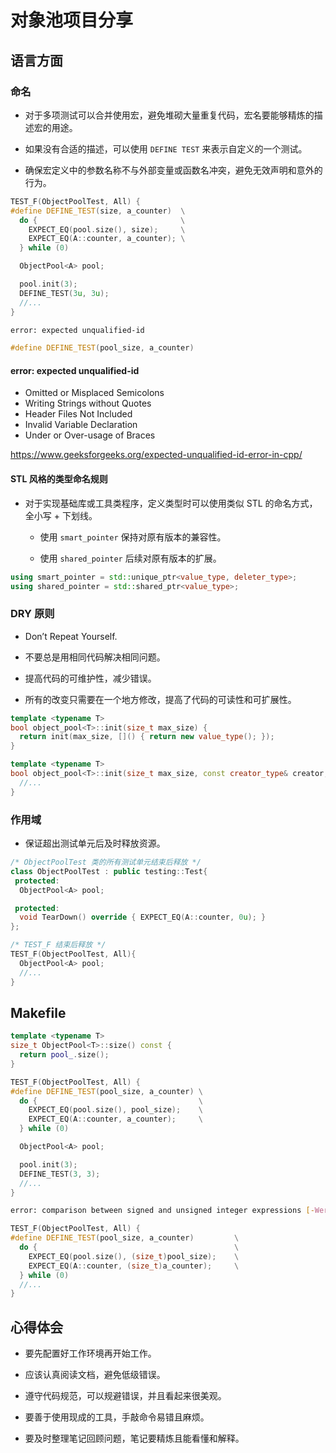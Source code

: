 # 对象池项目分享

## 语言方面

### 命名

- 对于多项测试可以合并使用宏，避免堆砌大量重复代码，宏名要能够精炼的描述宏的用途。

- 如果没有合适的描述，可以使用 `DEFINE TEST` 来表示自定义的一个测试。

- 确保宏定义中的参数名称不与外部变量或函数名冲突，避免无效声明和意外的行为。

```C++
TEST_F(ObjectPoolTest, All) {
#define DEFINE_TEST(size, a_counter)  \
  do {                                \
    EXPECT_EQ(pool.size(), size);     \
    EXPECT_EQ(A::counter, a_counter); \
  } while (0)

  ObjectPool<A> pool;

  pool.init(3);
  DEFINE_TEST(3u, 3u);
  //...
}
```

```bash
error: expected unqualified-id
```

```C++
#define DEFINE_TEST(pool_size, a_counter)
```

#### error: expected unqualified-id

- Omitted or Misplaced Semicolons
- Writing Strings without Quotes
- Header Files Not Included
- Invalid Variable Declaration
- Under or Over-usage of Braces

<https://www.geeksforgeeks.org/expected-unqualified-id-error-in-cpp/>

#### STL 风格的类型命名规则

- 对于实现基础库或工具类程序，定义类型时可以使用类似 STL 的命名方式，全小写 + 下划线。

  - 使用 `smart_pointer` 保持对原有版本的兼容性。

  - 使用 `shared_pointer` 后续对原有版本的扩展。

```C++
using smart_pointer = std::unique_ptr<value_type, deleter_type>;
using shared_pointer = std::shared_ptr<value_type>;
```

### DRY 原则

- Don’t Repeat Yourself.

- 不要总是用相同代码解决相同问题。

- 提高代码的可维护性，减少错误。

- 所有的改变只需要在一个地方修改，提高了代码的可读性和可扩展性。

```C++
template <typename T>
bool object_pool<T>::init(size_t max_size) {
  return init(max_size, []() { return new value_type(); });
}

template <typename T>
bool object_pool<T>::init(size_t max_size, const creator_type& creator, const deleter_type& deleter) {
  //...
}
```

### 作用域

- 保证超出测试单元后及时释放资源。

```C++
/* ObjectPoolTest 类的所有测试单元结束后释放 */
class ObjectPoolTest : public testing::Test{
 protected:
  ObjectPool<A> pool;

 protected:
  void TearDown() override { EXPECT_EQ(A::counter, 0u); }
};

/* TEST_F 结束后释放 */
TEST_F(ObjectPoolTest, All){
  ObjectPool<A> pool;
  //...
}
```

## Makefile

```C++
template <typename T>
size_t ObjectPool<T>::size() const {
  return pool_.size();
}

TEST_F(ObjectPoolTest, All) {
#define DEFINE_TEST(pool_size, a_counter) \
  do {                                    \
    EXPECT_EQ(pool.size(), pool_size);    \
    EXPECT_EQ(A::counter, a_counter);     \
  } while (0)

  ObjectPool<A> pool;

  pool.init(3);
  DEFINE_TEST(3, 3);
  //...
}
```

```bash
error: comparison between signed and unsigned integer expressions [-Werror=sign-compare]
```

```C++
TEST_F(ObjectPoolTest, All) {
#define DEFINE_TEST(pool_size, a_counter)         \
  do {                                            \
    EXPECT_EQ(pool.size(), (size_t)pool_size);    \
    EXPECT_EQ(A::counter, (size_t)a_counter);     \
  } while (0)
  //...
}
```

## 心得体会

- 要先配置好工作环境再开始工作。

- 应该认真阅读文档，避免低级错误。

- 遵守代码规范，可以规避错误，并且看起来很美观。

- 要善于使用现成的工具，手敲命令易错且麻烦。

- 要及时整理笔记回顾问题，笔记要精炼且能看懂和解释。
